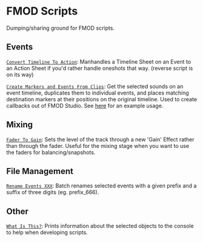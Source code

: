 # FMOD Scripts

Dumping/sharing ground for FMOD scripts.


## Events

[`Convert Timeline To Action`](/ConvertTimelineToAction.js): Manhandles a Timeline Sheet on an Event to an Action Sheet if you'd rather handle oneshots that way. (reverse script is on its way)

[`Create Markers and Events From Clips`](/CreateMarkersAndEventsFromClips.js): Get the selected sounds on an event timeline, duplicates them to individual events, and places matching destination markers at their positions on the original timeline. Used to create callbacks out of FMOD Studio. See [here](https://youtu.be/UZTcb2QK96o?list=PLQJDasr_1Y2XeduT7dT-bJlIxXxHNYmJR) for an example usage.


## Mixing
[`Fader To Gain`](/FaderToGain.js): Sets the level of the track through a new 'Gain' Effect rather than through the fader. Useful for the mixing stage when you want to use the faders for balancing/snapshots.

## File Management

[`Rename Events XXX`](/RenameEventsXXX.js): Batch renames selected events with a given prefix and a suffix of three digits (eg. prefix_666).

## Other
[`What Is This?`](/WhatIsThis.js): Prints information about the selected objects to the console to help when developing scripts.

